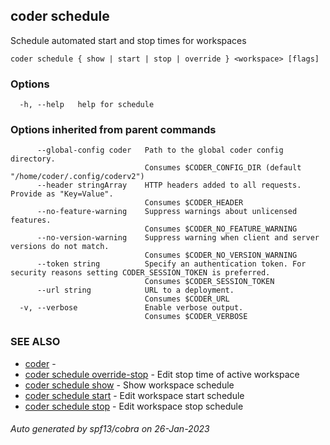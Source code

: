 ## coder schedule

Schedule automated start and stop times for workspaces

```
coder schedule { show | start | stop | override } <workspace> [flags]
```

### Options

```
  -h, --help   help for schedule
```

### Options inherited from parent commands

```
      --global-config coder   Path to the global coder config directory.
                              Consumes $CODER_CONFIG_DIR (default "/home/coder/.config/coderv2")
      --header stringArray    HTTP headers added to all requests. Provide as "Key=Value".
                              Consumes $CODER_HEADER
      --no-feature-warning    Suppress warnings about unlicensed features.
                              Consumes $CODER_NO_FEATURE_WARNING
      --no-version-warning    Suppress warning when client and server versions do not match.
                              Consumes $CODER_NO_VERSION_WARNING
      --token string          Specify an authentication token. For security reasons setting CODER_SESSION_TOKEN is preferred.
                              Consumes $CODER_SESSION_TOKEN
      --url string            URL to a deployment.
                              Consumes $CODER_URL
  -v, --verbose               Enable verbose output.
                              Consumes $CODER_VERBOSE
```

### SEE ALSO

- [coder](coder.md) -
- [coder schedule override-stop](coder_schedule_override-stop.md) - Edit stop time of active workspace
- [coder schedule show](coder_schedule_show.md) - Show workspace schedule
- [coder schedule start](coder_schedule_start.md) - Edit workspace start schedule
- [coder schedule stop](coder_schedule_stop.md) - Edit workspace stop schedule

###### Auto generated by spf13/cobra on 26-Jan-2023

